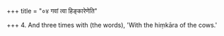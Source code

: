 +++
title = "०४ गवां त्वा हिङ्कारेणेति"

+++
4. And three times with (the words), 'With the hiṃkāra of the cows.'
